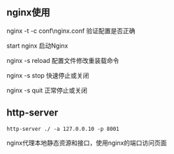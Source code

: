 ## nginx使用
nginx -t -c conf\nginx.conf 验证配置是否正确

start nginx 启动Nginx

nginx -s reload 配置文件修改重装载命令

nginx -s stop 快速停止或关闭

nginx -s quit 正常停止或关闭

## http-server
`http-server ./ -a 127.0.0.10 -p 8001`


nginx代理本地静态资源和接口，使用nginx的端口访问页面
